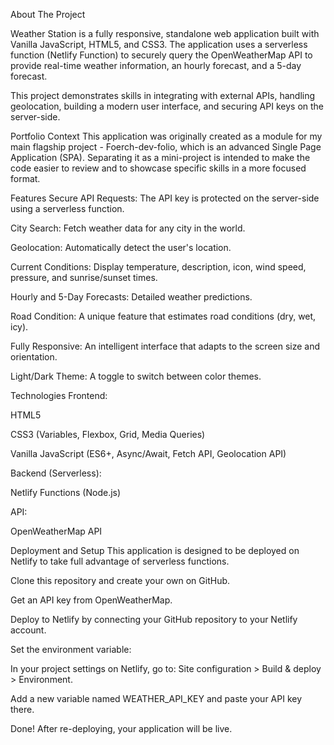 About The Project

Weather Station is a fully responsive, standalone web application built with Vanilla JavaScript, HTML5, and CSS3. The application uses a serverless function (Netlify Function) to securely query the OpenWeatherMap API to provide real-time weather information, an hourly forecast, and a 5-day forecast.

This project demonstrates skills in integrating with external APIs, handling geolocation, building a modern user interface, and securing API keys on the server-side.

Portfolio Context
This application was originally created as a module for my main flagship project - Foerch-dev-folio, which is an advanced Single Page Application (SPA). Separating it as a mini-project is intended to make the code easier to review and to showcase specific skills in a more focused format.

Features
Secure API Requests: The API key is protected on the server-side using a serverless function.

City Search: Fetch weather data for any city in the world.

Geolocation: Automatically detect the user's location.

Current Conditions: Display temperature, description, icon, wind speed, pressure, and sunrise/sunset times.

Hourly and 5-Day Forecasts: Detailed weather predictions.

Road Condition: A unique feature that estimates road conditions (dry, wet, icy).

Fully Responsive: An intelligent interface that adapts to the screen size and orientation.

Light/Dark Theme: A toggle to switch between color themes.

Technologies
Frontend:

HTML5

CSS3 (Variables, Flexbox, Grid, Media Queries)

Vanilla JavaScript (ES6+, Async/Await, Fetch API, Geolocation API)

Backend (Serverless):

Netlify Functions (Node.js)

API:

OpenWeatherMap API

Deployment and Setup
This application is designed to be deployed on Netlify to take full advantage of serverless functions.

Clone this repository and create your own on GitHub.

Get an API key from OpenWeatherMap.

Deploy to Netlify by connecting your GitHub repository to your Netlify account.

Set the environment variable:

In your project settings on Netlify, go to: Site configuration > Build & deploy > Environment.

Add a new variable named WEATHER_API_KEY and paste your API key there.

Done! After re-deploying, your application will be live.
